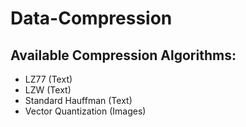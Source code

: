 # Data-Compression

## Available Compression Algorithms:
- LZ77 (Text)
- LZW (Text)
- Standard Hauffman (Text)
- Vector Quantization (Images)
